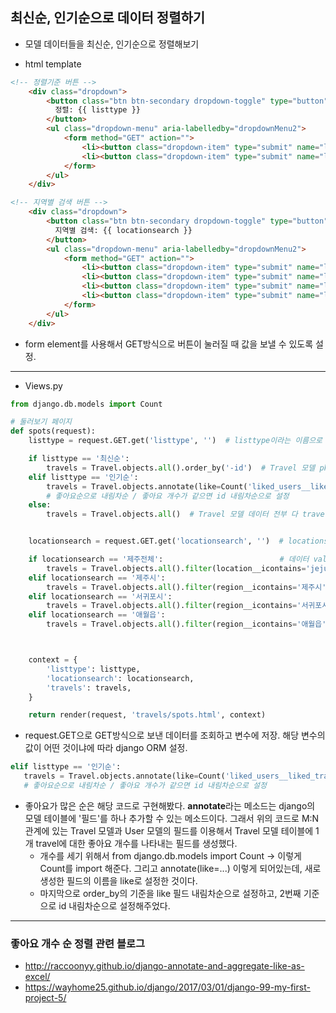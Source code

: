 ## 최신순, 인기순으로 데이터 정렬하기
- 모델 데이터들을 최신순, 인기순으로 정렬해보기

- html template
```html
<!-- 정렬기준 버튼 -->
    <div class="dropdown">
        <button class="btn btn-secondary dropdown-toggle" type="button" id="dropdownMenu2" data-bs-toggle="dropdown" aria-expanded="false">
          정렬: {{ listtype }}
        </button>
        <ul class="dropdown-menu" aria-labelledby="dropdownMenu2">
            <form method="GET" action="">
                <li><button class="dropdown-item" type="submit" name="listtype" value="최신순">최신순</button></li>
                <li><button class="dropdown-item" type="submit" name="listtype" value="인기순">인기순</button></li>
            </form>  
        </ul>
    </div>

<!-- 지역별 검색 버튼 -->
    <div class="dropdown">
        <button class="btn btn-secondary dropdown-toggle" type="button" id="dropdownMenu2" data-bs-toggle="dropdown" aria-expanded="false">
          지역별 검색: {{ locationsearch }}
        </button>
        <ul class="dropdown-menu" aria-labelledby="dropdownMenu2">
            <form method="GET" action="">
                <li><button class="dropdown-item" type="submit" name="locationsearch" value="제주전체">제주전체</button></li>
                <li><button class="dropdown-item" type="submit" name="locationsearch" value="제주시">제주시</button></li>
                <li><button class="dropdown-item" type="submit" name="locationsearch" value="서귀포시">서귀포시</button></li>
                <li><button class="dropdown-item" type="submit" name="locationsearch" value="애월읍">애월읍</button></li>
            </form>  
        </ul>
    </div>
```

- form element를 사용해서 GET방식으로 버튼이 눌러질 때 값을 보낼 수 있도록 설정.

* * *
- Views.py
```python
from django.db.models import Count

# 둘러보기 페이지
def spots(request):
    listtype = request.GET.get('listtype', '')  # listtype이라는 이름으로 GET방식으로 보낸 데이터를 저장

    if listtype == '최신순':
        travels = Travel.objects.all().order_by('-id')  # Travel 모델 pk 기준 내림차순으로 데이터 정렬하기(최신순)
    elif listtype == '인기순':
        travels = Travel.objects.annotate(like=Count('liked_users__liked_travels')).order_by('-like', '-id')
        # 좋아요순으로 내림차순 / 좋아요 개수가 같으면 id 내림차순으로 설정
    else:
        travels = Travel.objects.all()  # Travel 모델 데이터 전부 다 travels라는 변수에 저장


    locationsearch = request.GET.get('locationsearch', '')  # locationsearch라는 이름으로 GET방식으로 보낸 데이터를 저장

    if locationsearch == '제주전체':                          # 데이터 value에 따라 Travel 모델 필드값을 필터링해서 보여주기
        travels = Travel.objects.all().filter(location__icontains='jeju')
    elif locationsearch == '제주시':
        travels = Travel.objects.all().filter(region__icontains='제주시')
    elif locationsearch == '서귀포시':
        travels = Travel.objects.all().filter(region__icontains='서귀포시')
    elif locationsearch == '애월읍':
        travels = Travel.objects.all().filter(region__icontains='애월읍')        



    context = {
        'listtype': listtype,
        'locationsearch': locationsearch,
        'travels': travels,
    }

    return render(request, 'travels/spots.html', context)
```

- request.GET으로 GET방식으로 보낸 데이터를 조회하고 변수에 저장. 해당 변수의 값이 어떤 것이냐에 따라 django ORM 설정.


```python
elif listtype == '인기순':
   travels = Travel.objects.annotate(like=Count('liked_users__liked_travels')).order_by('-like', '-id')
   # 좋아요순으로 내림차순 / 좋아요 개수가 같으면 id 내림차순으로 설정
```
- 좋아요가 많은 순은 해당 코드로 구현해봤다. **annotate**라는 메소드는 django의 모델 테이블에 '필드'를 하나 추가할 수 있는 메소드이다. 그래서 위의 코드로 M:N관계에 있는 Travel 모델과 User 모델의 필드를 이용해서 Travel 모델 테이블에 1개 travel에 대한 좋아요 개수를 나타내는 필드를 생성했다.
  - 개수를 세기 위해서 from django.db.models import Count -> 이렇게 Count를 import 해준다. 그리고 annotate(like=...) 이렇게 되어있는데, 새로 생성한 필드의 이름을 like로 설정한 것이다.
  - 마지막으로 order_by의 기준을 like 필드 내림차순으로 설정하고, 2번째 기준으로 id 내림차순으로 설정해주었다.

* * *
### 좋아요 개수 순 정렬 관련 블로그
- http://raccoonyy.github.io/django-annotate-and-aggregate-like-as-excel/
- https://wayhome25.github.io/django/2017/03/01/django-99-my-first-project-5/
        
